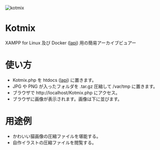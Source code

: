 ![kotmix](https://user-images.githubusercontent.com/26889922/58781422-beccb500-8616-11e9-9659-33041f10955b.png)

# Kotmix
XAMPP for Linux 及び Docker ([lapi](https://github.com/DOlDNa/lapi)) 用の簡易アーカイブビュアー

# 使い方
* Kotmix.php を htdocs ([lapi](https://github.com/DOlDNa/lapi)) に置きます。
* JPG や PNG が入ったフォルダを .tar.gz 圧縮して /var/tmp に置きます。
* ブラウザで http://localhost/Kotmix.php にアクセス。
* ブラウザに画像が表示されます。画像は下に並びます。

# 用途例
* かわいい猫画像の圧縮ファイルを堪能する。
* 自作イラストの圧縮ファイルを閲覧する。

